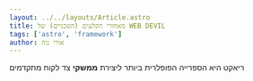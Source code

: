 ```yaml
---
layout: ../../layouts/Article.astro
title: מאחורי הקלעים (הטכניים) של WEB DEVIL
tags: ['astro', 'framework']
author: אורי נוה
---
```


ריאקט היא הספרייה הפופלרית ביותר ליצירת **ממשקי** צד לקוח מתקדמים
